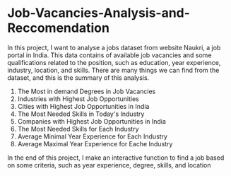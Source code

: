 # Job-Vacancies-Analysis-and-Reccomendation
In this project, I want to analyse a jobs dataset from website Naukri, a job portal in India. This data contains of available job vacancies and some qualifications related to the position, such as education, year experience, industry, location, and skills. There are many things we can find from the dataset, and this is the summary of this analysis.
1. The Most in demand Degrees in Job Vacancies
2. Industries with Highest Job Opportunities
3. Cities with Highest Job Opportunities in India
4. The Most Needed Skills in Today's Industry
5. Companies with Highest Job Opportunities in India
6. The Most Needed Skills for Each Industry
7. Average Minimal Year Experience for Each Industry
8. Average Maximal Year Experience for Eache Industry

In the end of this project, I make an interactive function to find a job based on some criteria, such as year experience, degree, skills, and location

